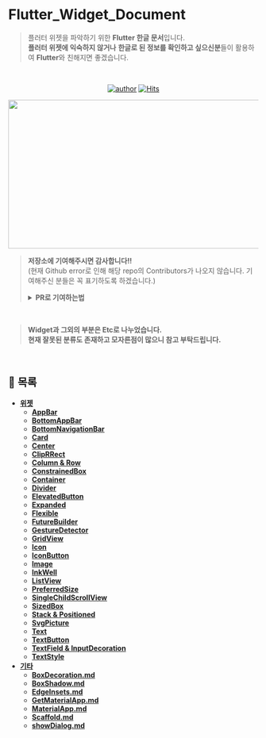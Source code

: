 # Flutter_Widget_Document
> 플러터 위젯을 파악하기 위한 **Flutter 한글 문서**입니다.<br>
> **플러터 위젯에 익숙하지 않거나** **한글로 된 정보를 확인하고 싶으신분**들이 활용하여 **Flutter**와 친해지면 좋겠습니다.

<br>

<div align=center>

[![author](https://img.shields.io/badge/author-youjeonghan-brightgreen.svg?style=flat-square)](https://github.com/youjeonghan)
[![Hits](https://hits.seeyoufarm.com/api/count/incr/badge.svg?url=https%3A%2F%2Fgithub.com%2Fyoujeonghan%2FFlutter_Widget_Document&count_bg=%2379C83D&title_bg=%23555555&icon=&icon_color=%23E7E7E7&title=hits&edge_flat=true)](https://hits.seeyoufarm.com)

<!-- <a href="https://github.com/youjeonghan/Flutter_Widget_Document/graphs/contributors"><img src="https://opencollective.com/Flutter_Widget_Document/contributors.svg?width=720"></a> -->

<img src="https://user-images.githubusercontent.com/57481424/170236549-cdc3a812-4dbb-4869-a72c-41a0dfcbcfe6.png" width="600" height="300"/>

</div>

> **저장소에 기여해주시면 감사합니다!!**<br>
> (현재 Github error로 인해 해당 repo의 Contributors가 나오지 않습니다. 기여해주신 분들은 꼭 표기하도록 하겠습니다.)
><details>
><summary><b>PR로 기여하는법</summary>
>- markdown 파일로 위젯명.md 파일로 추가 부탁드립니다<br>
>- 아래와 비슷한 양식으로 부탁드립니다<br>
>  (칼같이 지키실 필요 없으며 다른 Flutter 유저분들에게 도움이 되겠다 싶으면 다 환영합니다.)
>
><br>
>
>```dart
>특정위젯(
>    // 위젯 속성1 설명
>    속성1: 간단한 예시 or 워딩
>
>    // 위젯 속성2 설명
>    속성2: 간단한 예시 or 워딩
>)
>```
>[Dart API 문서 링크](https://api.flutter.dev/flutter/widgets/widgets-library.html)
></details>

<br>

> **Widget**과 그외의 부분은 **Etc**로 나누었습니다.<br>
> 현재 잘못된 분류도 존재하고 모자른점이 많으니 참고 부탁드립니다.

<br>

## 📑 목록

- [위젯](https://github.com/youjeonghan/Flutter_Widget_Document/tree/main/Widget)
  - [AppBar](https://github.com/youjeonghan/Flutter_Widget_Document/blob/main/Widget/AppBar.md)
  - [BottomAppBar](https://github.com/youjeonghan/Flutter_Widget_Document/blob/main/Widget/BottomAppBar.md)
  - [BottomNavigationBar](https://github.com/youjeonghan/Flutter_Widget_Document/blob/main/Widget/BottomNavigationBar.md)
  - [Card](https://github.com/youjeonghan/Flutter_Widget_Document/blob/main/Widget/Card.md)
  - [Center](https://github.com/youjeonghan/Flutter_Widget_Document/blob/main/Widget/Center.md)
  - [ClipRRect](https://github.com/youjeonghan/Flutter_Widget_Document/blob/main/Widget/ClipRRect.md)
  - [Column & Row](https://github.com/youjeonghan/Flutter_Widget_Document/blob/main/Widget/Column&Row.md)
  - [ConstrainedBox](https://github.com/youjeonghan/Flutter_Widget_Document/blob/main/Widget/ConstrainedBox.md)
  - [Container](https://github.com/youjeonghan/Flutter_Widget_Document/blob/main/Widget/Container.md)
  - [Divider](https://github.com/youjeonghan/Flutter_Widget_Document/blob/main/Widget/Divider.md)
  - [ElevatedButton](https://github.com/youjeonghan/Flutter_Widget_Document/blob/main/Widget/ElevatedButton.md)
  - [Expanded](https://github.com/youjeonghan/Flutter_Widget_Document/blob/main/Widget/Expanded.md)
  - [Flexible](https://github.com/youjeonghan/Flutter_Widget_Document/blob/main/Widget/Flexible.md)
  - [FutureBuilder](https://github.com/youjeonghan/Flutter_Widget_Document/blob/main/Widget/FutureBuilder.md)
  - [GestureDetector](https://github.com/youjeonghan/Flutter_Widget_Document/blob/main/Widget/GestureDetector.md)
  - [GridView](https://github.com/youjeonghan/Flutter_Widget_Document/blob/main/Widget/GridView.md)
  - [Icon](https://github.com/youjeonghan/Flutter_Widget_Document/blob/main/Widget/Icon.md)
  - [IconButton](https://github.com/youjeonghan/Flutter_Widget_Document/blob/main/Widget/IconButton.md)
  - [Image](https://github.com/youjeonghan/Flutter_Widget_Document/blob/main/Widget/Image.md)
  - [InkWell](https://github.com/youjeonghan/Flutter_Widget_Document/blob/main/Widget/InkWell.md)
  - [ListView](https://github.com/youjeonghan/Flutter_Widget_Document/blob/main/Widget/ListView.md)
  - [PreferredSize](https://github.com/youjeonghan/Flutter_Widget_Document/blob/main/Widget/PreferredSize.md)
  - [SingleChildScrollView](https://github.com/youjeonghan/Flutter_Widget_Document/blob/main/Widget/SingleChildScrollView.md)
  - [SizedBox](https://github.com/youjeonghan/Flutter_Widget_Document/blob/main/Widget/SizedBox.md)
  - [Stack & Positioned](https://github.com/youjeonghan/Flutter_Widget_Document/blob/main/Widget/Stack&Positioned.md)
  - [SvgPicture](https://github.com/youjeonghan/Flutter_Widget_Document/blob/main/Widget/SvgPicture.md)
  - [Text](https://github.com/youjeonghan/Flutter_Widget_Document/blob/main/Widget/Text.md)
  - [TextButton](https://github.com/youjeonghan/Flutter_Widget_Document/blob/main/Widget/TextButton.md)
  - [TextField & InputDecoration](https://github.com/youjeonghan/Flutter_Widget_Document/blob/main/Widget/TextField&InputDecoration.md)
  - [TextStyle](https://github.com/youjeonghan/Flutter_Widget_Document/blob/main/Widget/TextStyle.md)
- [기타](https://github.com/youjeonghan/Flutter_Widget_Document/tree/main/Etc)
  - [BoxDecoration.md](https://github.com/youjeonghan/Flutter_Widget_Document/blob/main/Etc/BoxDecoration.md)
  - [BoxShadow.md](https://github.com/youjeonghan/Flutter_Widget_Document/blob/main/Etc/BoxShadow.md)
  - [EdgeInsets.md](https://github.com/youjeonghan/Flutter_Widget_Document/blob/main/Etc/EdgeInsets.md)
  - [GetMaterialApp.md](https://github.com/youjeonghan/Flutter_Widget_Document/blob/main/Etc/GetMaterialApp.md)
  - [MaterialApp.md](https://github.com/youjeonghan/Flutter_Widget_Document/blob/main/Etc/MaterialApp.md)
  - [Scaffold.md](https://github.com/youjeonghan/Flutter_Widget_Document/blob/main/Etc/Scaffold.md)
  - [showDialog.md](https://github.com/youjeonghan/Flutter_Widget_Document/blob/main/Etc/showDialog.md)


<br><br>

